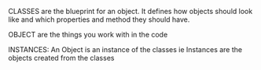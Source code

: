 CLASSES are the blueprint for an object. It defines how objects should look like and which properties and method they should have.

OBJECT are the things you work with in the code

INSTANCES: An Object is an instance of the classes ie Instances are the objects created from the classes
